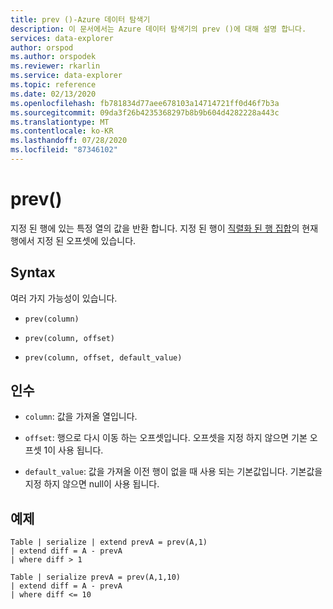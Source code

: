```yaml
---
title: prev ()-Azure 데이터 탐색기
description: 이 문서에서는 Azure 데이터 탐색기의 prev ()에 대해 설명 합니다.
services: data-explorer
author: orspod
ms.author: orspodek
ms.reviewer: rkarlin
ms.service: data-explorer
ms.topic: reference
ms.date: 02/13/2020
ms.openlocfilehash: fb781834d77aee678103a14714721ff0d46f7b3a
ms.sourcegitcommit: 09da3f26b4235368297b8b9b604d4282228a443c
ms.translationtype: MT
ms.contentlocale: ko-KR
ms.lasthandoff: 07/28/2020
ms.locfileid: "87346102"
---
```

# <a name="prev"></a>prev()

지정 된 행에 있는 특정 열의 값을 반환 합니다.
지정 된 행이 [직렬화 된 행 집합](./windowsfunctions.md#serialized-row-set)의 현재 행에서 지정 된 오프셋에 있습니다.

## <a name="syntax"></a>Syntax

여러 가지 가능성이 있습니다.

* `prev(column)`

* `prev(column, offset)`

* `prev(column, offset, default_value)`

## <a name="arguments"></a>인수

* `column`: 값을 가져올 열입니다.

* `offset`: 행으로 다시 이동 하는 오프셋입니다. 오프셋을 지정 하지 않으면 기본 오프셋 1이 사용 됩니다.

* `default_value`: 값을 가져올 이전 행이 없을 때 사용 되는 기본값입니다. 기본값을 지정 하지 않으면 null이 사용 됩니다.

## <a name="examples"></a>예제

```kusto
Table | serialize | extend prevA = prev(A,1)
| extend diff = A - prevA
| where diff > 1

Table | serialize prevA = prev(A,1,10)
| extend diff = A - prevA
| where diff <= 10
```
